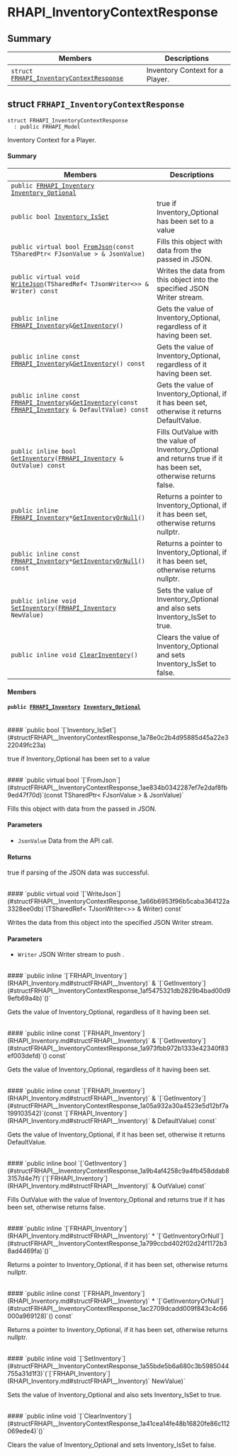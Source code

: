 # RHAPI_InventoryContextResponse <a id="group__RHAPI__InventoryContextResponse"></a>

## Summary

 Members                        | Descriptions                                
--------------------------------|---------------------------------------------
`struct `[`FRHAPI_InventoryContextResponse`](#structFRHAPI__InventoryContextResponse) | Inventory Context for a Player.

## struct `FRHAPI_InventoryContextResponse` <a id="structFRHAPI__InventoryContextResponse"></a>

```
struct FRHAPI_InventoryContextResponse
  : public FRHAPI_Model
```

Inventory Context for a Player.

#### Summary

 Members                        | Descriptions                                
--------------------------------|---------------------------------------------
`public `[`FRHAPI_Inventory`](RHAPI_Inventory.md#structFRHAPI__Inventory)` `[`Inventory_Optional`](#structFRHAPI__InventoryContextResponse_1adf1766726cd900f692cdab6e1816713c) | 
`public bool `[`Inventory_IsSet`](#structFRHAPI__InventoryContextResponse_1a78e0c2b4d95885d45a22e322049fc23a) | true if Inventory_Optional has been set to a value
`public virtual bool `[`FromJson`](#structFRHAPI__InventoryContextResponse_1ae834b0342287ef7e2daf8fb9ed47f70d)`(const TSharedPtr< FJsonValue > & JsonValue)` | Fills this object with data from the passed in JSON.
`public virtual void `[`WriteJson`](#structFRHAPI__InventoryContextResponse_1a66b6953f96b5caba364122a3328ee0db)`(TSharedRef< TJsonWriter<>> & Writer) const` | Writes the data from this object into the specified JSON Writer stream.
`public inline `[`FRHAPI_Inventory`](RHAPI_Inventory.md#structFRHAPI__Inventory)` & `[`GetInventory`](#structFRHAPI__InventoryContextResponse_1af5475321db2829b4bad00d99efb69a4b)`()` | Gets the value of Inventory_Optional, regardless of it having been set.
`public inline const `[`FRHAPI_Inventory`](RHAPI_Inventory.md#structFRHAPI__Inventory)` & `[`GetInventory`](#structFRHAPI__InventoryContextResponse_1a973fbb972b1333e42340f83ef003defd)`() const` | Gets the value of Inventory_Optional, regardless of it having been set.
`public inline const `[`FRHAPI_Inventory`](RHAPI_Inventory.md#structFRHAPI__Inventory)` & `[`GetInventory`](#structFRHAPI__InventoryContextResponse_1a05a932a30a4523e5d12bf7a199103542)`(const `[`FRHAPI_Inventory`](RHAPI_Inventory.md#structFRHAPI__Inventory)` & DefaultValue) const` | Gets the value of Inventory_Optional, if it has been set, otherwise it returns DefaultValue.
`public inline bool `[`GetInventory`](#structFRHAPI__InventoryContextResponse_1a9b4af4258c9a4fb458ddab83157d4e7f)`(`[`FRHAPI_Inventory`](RHAPI_Inventory.md#structFRHAPI__Inventory)` & OutValue) const` | Fills OutValue with the value of Inventory_Optional and returns true if it has been set, otherwise returns false.
`public inline `[`FRHAPI_Inventory`](RHAPI_Inventory.md#structFRHAPI__Inventory)` * `[`GetInventoryOrNull`](#structFRHAPI__InventoryContextResponse_1a799ccbd402f02d24f1172b38ad4469fa)`()` | Returns a pointer to Inventory_Optional, if it has been set, otherwise returns nullptr.
`public inline const `[`FRHAPI_Inventory`](RHAPI_Inventory.md#structFRHAPI__Inventory)` * `[`GetInventoryOrNull`](#structFRHAPI__InventoryContextResponse_1ac2709dcadd009f843c4c66000a969128)`() const` | Returns a pointer to Inventory_Optional, if it has been set, otherwise returns nullptr.
`public inline void `[`SetInventory`](#structFRHAPI__InventoryContextResponse_1a55bde5b6a680c3b5985044755a31d1f3)`(`[`FRHAPI_Inventory`](RHAPI_Inventory.md#structFRHAPI__Inventory)` NewValue)` | Sets the value of Inventory_Optional and also sets Inventory_IsSet to true.
`public inline void `[`ClearInventory`](#structFRHAPI__InventoryContextResponse_1a41cea14fe48b16820fe86c112069ede4)`()` | Clears the value of Inventory_Optional and sets Inventory_IsSet to false.

#### Members

#### `public `[`FRHAPI_Inventory`](RHAPI_Inventory.md#structFRHAPI__Inventory)` `[`Inventory_Optional`](#structFRHAPI__InventoryContextResponse_1adf1766726cd900f692cdab6e1816713c) <a id="structFRHAPI__InventoryContextResponse_1adf1766726cd900f692cdab6e1816713c"></a>

<br>
#### `public bool `[`Inventory_IsSet`](#structFRHAPI__InventoryContextResponse_1a78e0c2b4d95885d45a22e322049fc23a) <a id="structFRHAPI__InventoryContextResponse_1a78e0c2b4d95885d45a22e322049fc23a"></a>

true if Inventory_Optional has been set to a value

<br>
#### `public virtual bool `[`FromJson`](#structFRHAPI__InventoryContextResponse_1ae834b0342287ef7e2daf8fb9ed47f70d)`(const TSharedPtr< FJsonValue > & JsonValue)` <a id="structFRHAPI__InventoryContextResponse_1ae834b0342287ef7e2daf8fb9ed47f70d"></a>

Fills this object with data from the passed in JSON.

#### Parameters
* `JsonValue` Data from the API call.

#### Returns
true if parsing of the JSON data was successful.

<br>
#### `public virtual void `[`WriteJson`](#structFRHAPI__InventoryContextResponse_1a66b6953f96b5caba364122a3328ee0db)`(TSharedRef< TJsonWriter<>> & Writer) const` <a id="structFRHAPI__InventoryContextResponse_1a66b6953f96b5caba364122a3328ee0db"></a>

Writes the data from this object into the specified JSON Writer stream.

#### Parameters
* `Writer` JSON Writer stream to push .

<br>
#### `public inline `[`FRHAPI_Inventory`](RHAPI_Inventory.md#structFRHAPI__Inventory)` & `[`GetInventory`](#structFRHAPI__InventoryContextResponse_1af5475321db2829b4bad00d99efb69a4b)`()` <a id="structFRHAPI__InventoryContextResponse_1af5475321db2829b4bad00d99efb69a4b"></a>

Gets the value of Inventory_Optional, regardless of it having been set.

<br>
#### `public inline const `[`FRHAPI_Inventory`](RHAPI_Inventory.md#structFRHAPI__Inventory)` & `[`GetInventory`](#structFRHAPI__InventoryContextResponse_1a973fbb972b1333e42340f83ef003defd)`() const` <a id="structFRHAPI__InventoryContextResponse_1a973fbb972b1333e42340f83ef003defd"></a>

Gets the value of Inventory_Optional, regardless of it having been set.

<br>
#### `public inline const `[`FRHAPI_Inventory`](RHAPI_Inventory.md#structFRHAPI__Inventory)` & `[`GetInventory`](#structFRHAPI__InventoryContextResponse_1a05a932a30a4523e5d12bf7a199103542)`(const `[`FRHAPI_Inventory`](RHAPI_Inventory.md#structFRHAPI__Inventory)` & DefaultValue) const` <a id="structFRHAPI__InventoryContextResponse_1a05a932a30a4523e5d12bf7a199103542"></a>

Gets the value of Inventory_Optional, if it has been set, otherwise it returns DefaultValue.

<br>
#### `public inline bool `[`GetInventory`](#structFRHAPI__InventoryContextResponse_1a9b4af4258c9a4fb458ddab83157d4e7f)`(`[`FRHAPI_Inventory`](RHAPI_Inventory.md#structFRHAPI__Inventory)` & OutValue) const` <a id="structFRHAPI__InventoryContextResponse_1a9b4af4258c9a4fb458ddab83157d4e7f"></a>

Fills OutValue with the value of Inventory_Optional and returns true if it has been set, otherwise returns false.

<br>
#### `public inline `[`FRHAPI_Inventory`](RHAPI_Inventory.md#structFRHAPI__Inventory)` * `[`GetInventoryOrNull`](#structFRHAPI__InventoryContextResponse_1a799ccbd402f02d24f1172b38ad4469fa)`()` <a id="structFRHAPI__InventoryContextResponse_1a799ccbd402f02d24f1172b38ad4469fa"></a>

Returns a pointer to Inventory_Optional, if it has been set, otherwise returns nullptr.

<br>
#### `public inline const `[`FRHAPI_Inventory`](RHAPI_Inventory.md#structFRHAPI__Inventory)` * `[`GetInventoryOrNull`](#structFRHAPI__InventoryContextResponse_1ac2709dcadd009f843c4c66000a969128)`() const` <a id="structFRHAPI__InventoryContextResponse_1ac2709dcadd009f843c4c66000a969128"></a>

Returns a pointer to Inventory_Optional, if it has been set, otherwise returns nullptr.

<br>
#### `public inline void `[`SetInventory`](#structFRHAPI__InventoryContextResponse_1a55bde5b6a680c3b5985044755a31d1f3)`(`[`FRHAPI_Inventory`](RHAPI_Inventory.md#structFRHAPI__Inventory)` NewValue)` <a id="structFRHAPI__InventoryContextResponse_1a55bde5b6a680c3b5985044755a31d1f3"></a>

Sets the value of Inventory_Optional and also sets Inventory_IsSet to true.

<br>
#### `public inline void `[`ClearInventory`](#structFRHAPI__InventoryContextResponse_1a41cea14fe48b16820fe86c112069ede4)`()` <a id="structFRHAPI__InventoryContextResponse_1a41cea14fe48b16820fe86c112069ede4"></a>

Clears the value of Inventory_Optional and sets Inventory_IsSet to false.

<br>

